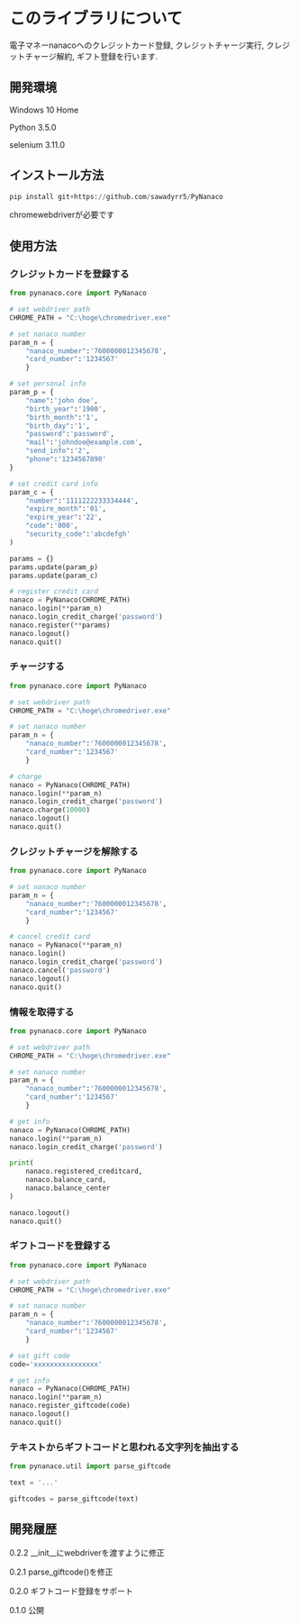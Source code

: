 # このライブラリについて
電子マネーnanacoへのクレジットカード登録, クレジットチャージ実行, クレジットチャージ解約, ギフト登録を行います.


## 開発環境
Windows 10 Home

Python 3.5.0

selenium 3.11.0

## インストール方法

```py:*.py
pip install git+https://github.com/sawadyrr5/PyNanaco
```

chromewebdriverが必要です

## 使用方法
### クレジットカードを登録する

```py:*.py
from pynanaco.core import PyNanaco

# set webdriver path
CHROME_PATH = "C:\hoge\chromedriver.exe"

# set nanaco number
param_n = {
    "nanaco_number":'7600000012345678',
    "card_number":'1234567'
    }

# set personal info
param_p = {
    "name":'john doe',
    "birth_year":'1900',
    "birth_month":'1',
    "birth_day":'1',
    "password":'password',
    "mail":'johndoe@example.com',
    "send_info":'2',
    "phone":'1234567890'
}

# set credit card info
param_c = {
    "number":'1111222233334444',
    "expire_month":'01',
    "expire_year":'22',
    "code":'000',
    "security_code":'abcdefgh'
)

params = {}
params.update(param_p)
params.update(param_c)

# register credit card
nanaco = PyNanaco(CHROME_PATH)
nanaco.login(**param_n)
nanaco.login_credit_charge('password')
nanaco.register(**params)
nanaco.logout()
nanaco.quit()
```

### チャージする

```py:*.py
from pynanaco.core import PyNanaco

# set webdriver path
CHROME_PATH = "C:\hoge\chromedriver.exe"

# set nanaco number
param_n = {
    "nanaco_number":'7600000012345678',
    "card_number":'1234567'
    }

# charge
nanaco = PyNanaco(CHROME_PATH)
nanaco.login(**param_n)
nanaco.login_credit_charge('password')
nanaco.charge(10000)
nanaco.logout()
nanaco.quit()
```

### クレジットチャージを解除する

```py:*.py
from pynanaco.core import PyNanaco

# set nanaco number
param_n = {
    "nanaco_number":'7600000012345678',
    "card_number":'1234567'
    }

# cancel credit card
nanaco = PyNanaco(**param_n)
nanaco.login()
nanaco.login_credit_charge('password')
nanaco.cancel('password')
nanaco.logout()
nanaco.quit()
```

### 情報を取得する

```py:*.py
from pynanaco.core import PyNanaco

# set webdriver path
CHROME_PATH = "C:\hoge\chromedriver.exe"

# set nanaco number
param_n = {
    "nanaco_number":'7600000012345678',
    "card_number":'1234567'
    }

# get info
nanaco = PyNanaco(CHROME_PATH)
nanaco.login(**param_n)
nanaco.login_credit_charge('password')

print(
    nanaco.registered_creditcard,
    nanaco.balance_card,
    nanaco.balance_center
)

nanaco.logout()
nanaco.quit()

```

### ギフトコードを登録する

```py:*.py
from pynanaco.core import PyNanaco

# set webdriver path
CHROME_PATH = "C:\hoge\chromedriver.exe"

# set nanaco number
param_n = {
    "nanaco_number":'7600000012345678',
    "card_number":'1234567'
    }

# set gift code
code='xxxxxxxxxxxxxxxx'

# get info
nanaco = PyNanaco(CHROME_PATH)
nanaco.login(**param_n)
nanaco.register_giftcode(code)
nanaco.logout()
nanaco.quit()

```

### テキストからギフトコードと思われる文字列を抽出する

```py:*.py
from pynanaco.util import parse_giftcode

text = '...'

giftcodes = parse_giftcode(text)
```


## 開発履歴

0.2.2 __init__にwebdriverを渡すように修正

0.2.1 parse_giftcode()を修正

0.2.0 ギフトコード登録をサポート

0.1.0 公開
